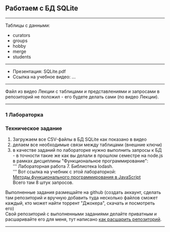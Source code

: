 ## Работаем с БД SQLite

---  
Таблицы с данными:  
* curators  
* groups  
* hobby  
* merge  
* students  

---  

* Презентация: SQLite.pdf  
* Ссылка на учебное видео: ...  

---  

Файл из видео Лекции с таблицами и представлениями и запросами в репозиторий не положил - его будете делать сами (по видео Лекции).  

---  

### 1 Лабораторка  
### Техническое задание  

1) Загружаем все CSV-файлы в БД SQLite как показано в видео  
2) делаем все необходимые связи между таблицами (внешние ключи)  
3) в качестве заданий по лабораторке нужно выполнить запросы к БД - в точности такие же как вы делали в прошлом семестре на node.js в рамках дисциплины "Функциональное программирование":  
'''
Лабораторная работа 7. Библиотека lodash.  
'''
Вот ссылка на учебник с этой лабораторкой:  
[Методы функционального программирования в JavaScript](https://pcoding.ru/pdf/jsFuncCoding.pdf)  
Всего там 8 штук запросов.  

Выполненные задания размещайте на github (создать аккаунт, сделать там репозиторий и вручную добавить туда несколько файлов сможет каждый, кто может найти торрент "Джокера", скачать и посмотреть его)  
Свой репозиторий с выполненными заданиями делайте приватным и расшаривайте его для меня, тут написано [как расшарить репозиторий](https://pcoding.ru/pdf/shareGit.pdf).  

---